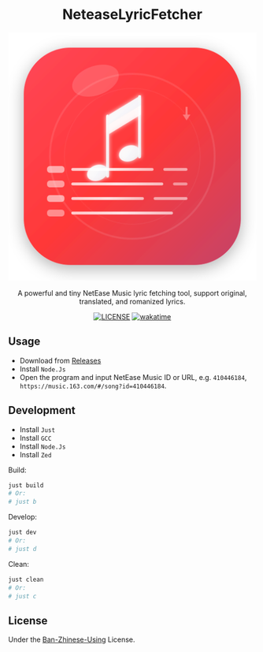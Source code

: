 <div align="center">

# NeteaseLyricFetcher

<img src="res/logo.svg" />

A powerful and tiny NetEase Music lyric fetching tool, support original, translated, and romanized lyrics.

[![LICENSE](https://camo.githubusercontent.com/d87553428868bc2e0bdd152d9aed86db5e7b58103e53ab409ef735d4b2b454b7/68747470733a2f2f696d672e736869656c64732e696f2f62616467652f6c6963656e73652d4243552d666530303030)](https://github.com/ICEAGENB/ban-zhinese-using/) [![wakatime](https://wakatime.com/badge/user/018dc603-712a-4205-a226-d4c9ccd0d02b/project/f943fb7f-cf04-4213-a2d7-544da1dc748f.svg)](https://wakatime.com/badge/user/018dc603-712a-4205-a226-d4c9ccd0d02b/project/f943fb7f-cf04-4213-a2d7-544da1dc748f)

</div>

## Usage

- Download from [Releases](https://github.com/biyuehu/NeteaseLyricFetcher/releases)
- Install `Node.Js`
- Open the program and input NetEase Music ID or URL, e.g. `410446184`, `https://music.163.com/#/song?id=410446184`.

## Development

- Install `Just`
- Install `GCC`
- Install `Node.Js`
- Install `Zed`

Build:

```bash
just build
# Or:
# just b
```

Develop:

```bash
just dev
# Or:
# just d
```

Clean:

```bash
just clean
# Or:
# just c
```

## License

Under the [Ban-Zhinese-Using](https://github.com/ICEAGENB/ban-zhinese-using) License.
